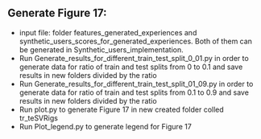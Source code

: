 ## Generate Figure 17:
* input file: folder features_generated_experiences and synthetic_users_scores_for_generated_experiences. Both of them can be generated in Synthetic_users_implementation.
* Run Generate_results_for_different_train_test_split_0_01.py in order to generate data for ratio of train and test splits from 0 to 0.1 and save results in new folders divided by the ratio 
* Run Generate_results_for_different_train_test_split_01_09.py in order to generate data for ratio of train and test splits from 0.1 to 0.9 and save results in new folders divided by the ratio
* Run plot.py to generate Figure 17 in new created folder colled tr_teSVRigs
* Run Plot_legend.py to generate legend for Figure 17